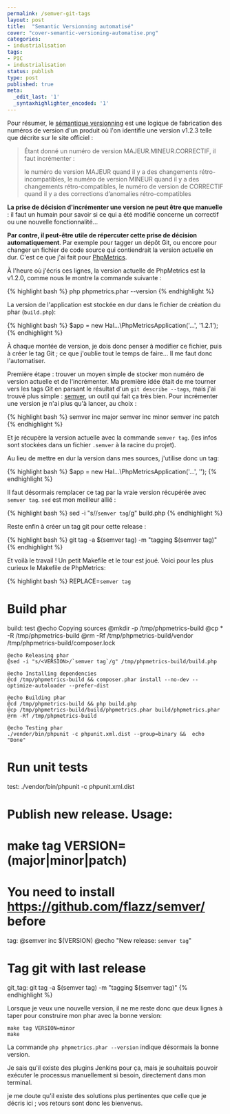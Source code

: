```yaml
---
permalink: /semver-git-tags
layout: post
title:  "Semantic Versionning automatisé"
cover: "cover-semantic-versioning-automatise.png"
categories:
- industrialisation
tags:
- PIC
- industrialisation
status: publish
type: post
published: true
meta:
  _edit_last: '1'
  _syntaxhighlighter_encoded: '1'
---
```


Pour résumer, le [sémantique versionning](http://semver.org/lang/fr/) est une logique de fabrication des numéros de version d'un produit 
où l'on identifie une version v1.2.3 telle que décrite sur le site officiel :

> Étant donné un numéro de version MAJEUR.MINEUR.CORRECTIF, il faut incrémenter :
> 
> le numéro de version MAJEUR quand il y a des changements rétro-incompatibles,
> le numéro de version MINEUR quand il y a des changements rétro-compatibles,
> le numéro de version de CORRECTIF quand il y a des corrections d’anomalies rétro-compatibles

**La prise de décision d'incrémenter une version ne peut être que manuelle** : il faut un humain pour savoir si ce qui a été 
modifié concerne un correctif ou une nouvelle fonctionnalité... 

**Par contre, il peut-être utile de répercuter cette prise de décision automatiquement**. Par exemple pour tagger un dépôt Git, 
ou encore pour changer un fichier de code source qui contiendrait la version actuelle en dur. C'est ce que j'ai fait pour [PhpMetrics](http://www.phpmetrics.org).
 
À l'heure où j'écris ces lignes, la version actuelle de PhpMetrics est la v1.2.0, comme nous le montre la commande suivante :

{% highlight bash %}
php phpmetrics.phar --version
{% endhighlight %}
    
La version de l'application est stockée en dur dans le fichier de création du phar (`build.php`):

{% highlight bash %}
$app = new Hal\...\PhpMetricsApplication('...', '1.2.1');
{% endhighlight %}
    
À chaque montée de version, je dois donc penser à modifier ce fichier, puis à créer le tag Git ; ce que j'oublie tout le temps de faire... Il me faut donc l'automatiser.

Première étape : trouver un moyen simple de stocker mon numéro de version actuelle et de l'incrémenter. Ma première idée 
était de me tourner vers les tags Git en parsant le résultat d'un `git describe --tags`, mais j'ai trouvé plus simple : [semver](https://github.com/flazz/semver/), un outil qui fait ça 
très bien. Pour incrémenter une version je n'ai plus qu'à lancer, au choix :

{% highlight bash %}
semver inc major
semver inc minor
semver inc patch
{% endhighlight %}
    
Et je récupère la version actuelle avec la commande `semver tag`. (les infos sont stockées dans un fichier `.semver` à la racine du projet).

Au lieu de mettre en dur la version dans mes sources, j'utilise donc un tag:

{% highlight bash %}
$app = new Hal\...\PhpMetricsApplication('...', '<VERSION>');
{% endhighlight %}
    
Il faut désormais remplacer ce tag par la vraie version récupérée avec `semver tag`. `sed` est mon meilleur allié :

{% highlight bash %}
sed -i "s/<VERSION>/`semver tag`/g" build.php
{% endhighlight %}
    
Reste enfin à créer un tag git pour cette release :

{% highlight bash %}
git tag -a $(semver tag) -m "tagging $(semver tag)"
{% endhighlight %}
    
Et voilà le travail ! Un petit Makefile et le tour est joué. Voici pour les plus curieux le Makefile de PhpMetrics:

{% highlight bash %}
REPLACE=`semver tag`
    
# Build phar
build: test
    @echo Copying sources
    @mkdir -p /tmp/phpmetrics-build
    @cp * -R /tmp/phpmetrics-build
    @rm -Rf /tmp/phpmetrics-build/vendor /tmp/phpmetrics-build/composer.lock
    
    @echo Releasing phar
    @sed -i "s/<VERSION>/`semver tag`/g" /tmp/phpmetrics-build/build.php
    
    @echo Installing dependencies
    @cd /tmp/phpmetrics-build && composer.phar install --no-dev --optimize-autoloader --prefer-dist

    @echo Building phar
    @cd /tmp/phpmetrics-build && php build.php
    @cp /tmp/phpmetrics-build/build/phpmetrics.phar build/phpmetrics.phar
    @rm -Rf /tmp/phpmetrics-build
    
    @echo Testing phar
    ./vendor/bin/phpunit -c phpunit.xml.dist --group=binary &&	echo "Done"


# Run unit tests
test:
    ./vendor/bin/phpunit -c phpunit.xml.dist


# Publish new release. Usage:
#   make tag VERSION=(major|minor|patch)
# You need to install https://github.com/flazz/semver/ before
tag:
    @semver inc $(VERSION)
    @echo "New release: `semver tag`"


# Tag git with last release
git_tag:
    git tag -a $(semver tag) -m "tagging $(semver tag)"
{% endhighlight %}

Lorsque je veux une nouvelle version, il ne me reste donc que deux lignes à taper pour construire mon phar avec la bonne version:

    make tag VERSION=minor
    make
    
La commande `php phpmetrics.phar --version` indique désormais la bonne version. 

Je sais qu'il existe des plugins Jenkins pour ça, mais je souhaitais pouvoir exécuter le processus manuellement si besoin, directement dans mon terminal. 

je me doute qu'il existe des solutions plus pertinentes que celle que je décris ici ; vos retours sont donc les bienvenus.